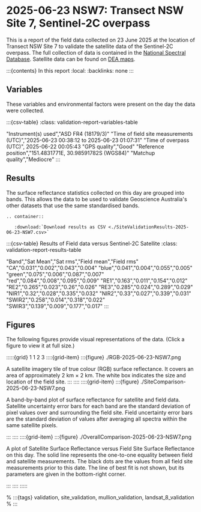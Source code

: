 # 2025-06-23 NSW7: Transect NSW Site 7, Sentinel-2C overpass

This is a report of the field data collected on 23 June 2025 at the location of Transect NSW Site 7
to validate the satellite data of the Sentinel-2C overpass.
The full collection of data is contained in the [National Spectral Database](https://www.ga.gov.au/scientific-topics/dea/dea-data-and-products/national-spectral-database).
Satellite data can be found on [DEA maps](https://maps.dea.ga.gov.au/#share=s-i2o7JwB5gvXOQefhMmTLJaA14b0).

:::{contents} In this report
:local:
:backlinks: none
:::

## Variables

These variables and environmental factors were present on the day the data were collected.

:::{csv-table}
:class: validation-report-variables-table

"Instrument(s) used","ASD FR4 (18179/3)"
"Time of field site measurements (UTC)","2025-06-23 00:38:12 to 2025-06-23 01:07:31"
"Time of overpass (UTC)", 2025-06-22 00:05:43
"GPS quality","Good"
"Reference position","151.4831771E, 30.98591782S (WGS84)"
"Matchup quality","Mediocre"
:::

## Results

The surface reflectance statistics collected on this day are grouped into bands.
This allows the data to be used to validate Geoscience Australia's other datasets that use the same standardised bands.

```{eval-rst}
.. container:: 

   :download:`Download results as CSV <./SiteValidationResults-2025-06-23-NSW7.csv>`
```

:::{csv-table} Results of Field data versus Sentinel-2C Satellite
:class: validation-report-results-table

"Band","Sat Mean","Sat rms","Field mean","Field rms"
"CA","0.031","0.002","0.043","0.004"
"blue","0.041","0.004","0.055","0.005"
"green","0.075","0.006","0.087","0.007"
"red","0.084","0.008","0.095","0.009"
"RE1","0.163","0.011","0.154","0.012"
"RE2","0.265","0.023","0.26","0.026"
"RE3","0.285","0.024","0.289","0.029"
"NIR1","0.32","0.028","0.335","0.032"
"NIR2","0.33","0.027","0.339","0.031"
"SWIR2","0.258","0.014","0.318","0.022"
"SWIR3","0.139","0.009","0.177","0.017"
:::

## Figures

The following figures provide visual representations of the data. (Click a figure to view it at full size.)

:::::{grid} 1 1 2 3
::::{grid-item}
:::{figure} ./RGB-2025-06-23-NSW7.png

A satellite imagery tile of true colour (RGB) surface reflectance.
It covers an area of approximately 2&nbsp;km &times; 2&nbsp;km.
The white box indicates the size and location
of the field site.
:::
::::
::::{grid-item}
:::{figure} ./SiteComparison-2025-06-23-NSW7.png

A band-by-band plot of surface reflectance for satellite and field data.
Satellite uncertainty error bars for each band are the standard deviation
of pixel values over and surrounding the field site.
Field uncertainty error bars are the standard deviation of values after
averaging all spectra within the same satellite pixels.

:::
::::
::::{grid-item}
:::{figure} ./OverallComparison-2025-06-23-NSW7.png

A plot of Satellite Surface Reflectance versus Field Site Surface Reflectance on this day.
The solid line represents the one-to-one equality between field and satellite measurements.
The black dots are the values from all field site measurements prior to this date.
The line of best fit is not shown, but its parameters are given in the bottom-right corner.

:::
::::
:::::

% :::{tags} validation, site_validation, mullion_validation, landsat_8_validation
% :::
    
